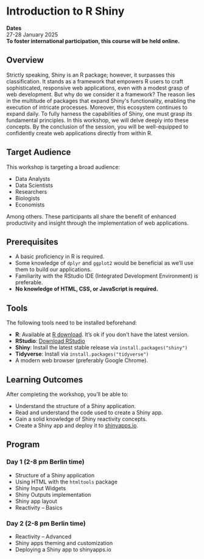 
# Introduction to R Shiny

**Dates**  
27-28 January 2025  
**To foster international participation, this course will be held online.**

## Overview

Strictly speaking, Shiny is an R package; however, it surpasses this classification.
It stands as a framework that empowers R users to craft sophisticated,
responsive web applications, even with a modest grasp of web development.
But why do we consider it a framework?
The reason lies in the multitude of packages that expand Shiny's
functionality, enabling the execution of intricate processes.
Moreover, this ecosystem continues to expand daily.
To fully harness the capabilities of Shiny, one must grasp its fundamental principles.
In this workshop, we will delve deeply into these concepts.
By the conclusion of the session,
you will be well-equipped to confidently create web applications directly from within R.

## Target Audience

This workshop is targeting a broad audience:  

- Data Analysts  
- Data Scientists  
- Researchers  
- Biologists  
- Economists  

Among others. These participants all share the benefit of enhanced productivity and insight through the implementation of web applications.

## Prerequisites

- A basic proficiency in R is required.
- Some knowledge of `dplyr` and `ggplot2` would be beneficial as we’ll use them to build our applications.
- Familiarity with the RStudio IDE (Integrated Development Environment) is preferable.
- **No knowledge of HTML, CSS, or JavaScript is required.**

## Tools

The following tools need to be installed beforehand:

- **R**: Available at [R download](https://cran.r-project.org/bin/windows/base/). It’s ok if you don’t have the latest version.
- **RStudio**: [Download RStudio](https://rstudio.com/products/rstudio/download/preview/)
- **Shiny**: Install the latest stable release via `install.packages("shiny")`
- **Tidyverse**: Install via `install.packages("tidyverse")`
- A modern web browser (preferably Google Chrome).

## Learning Outcomes

After completing the workshop, you’ll be able to:

- Understand the structure of a Shiny application.
- Read and understand the code used to create a Shiny app.
- Gain a solid knowledge of Shiny reactivity concepts.
- Create a Shiny app and deploy it to [shinyapps.io](https://www.shinyapps.io/).

## Program

### Day 1 (2-8 pm Berlin time)
- Structure of a Shiny application
- Using HTML with the `htmltools` package
- Shiny Input Widgets
- Shiny Outputs implementation
- Shiny app layout
- Reactivity – Basics

### Day 2 (2-8 pm Berlin time)
- Reactivity – Advanced
- Shiny apps theming and customization
- Deploying a Shiny app to shinyapps.io

